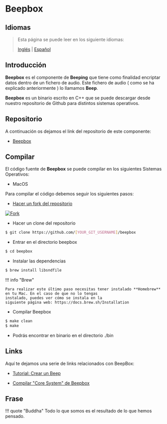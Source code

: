 # Beepbox

## Idiomas

> Esta página se puede leer en los siguiente idiomas:
>  
> [Inglés](https://docs.beeping.io/components/beepbox/) | [Español](https://docs-es.beeping.io/components/beepbox/)

## Introducción

**Beepbox** es el componente de **Beeping** que tiene como finalidad encriptar datos dentro de un fichero de audio. Este fichero de audio ( como se ha explicado anteriormente ) lo llamamos **Beep**.

**Beepbox** es un binario escrito en C++ que se puede descargar desde nuestro repositorio de Github para distintos sistemas operativos.

## Repositorio

A continuación os dejamos el link del repositorio de este componente:

* [Beepbox](https://github.com/beeping-io/beepbox)

## Compilar

El código fuente de **Beepbox** se puede compilar en los siguientes Sistemas Operativos:

- MacOS

Para compilar el código debemos seguir los siguientes pasos:

- [Hacer un fork del repositorio](https://github.com/beeping-io/beepbox)

[![Fork](/assets/images/shoots/beepbox-fork.jpg)](/assets/images/shoots/beepbox-fork.jpg)

- Hacer un clone del repositorio

``` bash
$ git clone https://github.com/[YOUR_GIT_USERNAME]/beepbox
```

- Entrar en el directorio beepbox

``` bash
$ cd beepbox
```

- Instalar las dependencias

``` bash
$ brew install libsndfile
```

!!! info "Brew"

    Para realizar este último paso necesitas tener instalado **Homebrew** 
    en tu Mac. En el caso de que no lo tengas 
    instalado, puedes ver cómo se instala en la
    siguiente página web: https://docs.brew.sh/Installation

- Compilar Beepbox

``` bash
$ make clean
$ make
```

- Podrás encontrar en binario en el directorio ./bin

## Links

Aquí te dejamos una serie de links relacionados con BeepBox:

- [Tutorial: Crear un Beep](/tutorials/beeps/)

- [Compilar "Core System" de Beepbox](/components/core/)

## Frase

!!! quote "Buddha"
    Todo lo que somos es el resultado de lo que hemos pensado.
